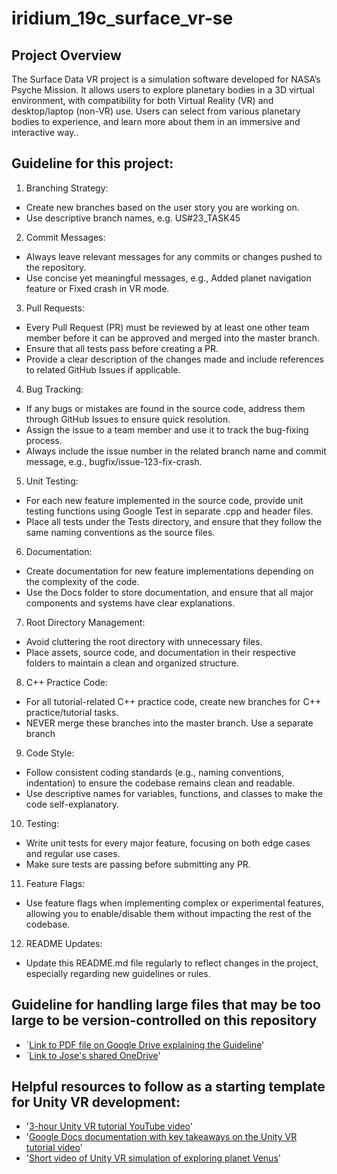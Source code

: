 # iridium_19c_surface_vr-se

## Project Overview
The Surface Data VR project is a simulation software developed for NASA’s Psyche Mission. It allows users to explore planetary bodies in a 3D virtual environment, with compatibility for both Virtual Reality (VR) and desktop/laptop (non-VR) use. Users can select from various planetary bodies to experience, and learn more about them in an immersive and interactive way..


## Guideline for this project:
1. Branching Strategy:
  * Create new branches based on the user story you are working on.
  * Use descriptive branch names, e.g. US#23_TASK45
2. Commit Messages:
  * Always leave relevant messages for any commits or changes pushed to the repository.
  * Use concise yet meaningful messages, e.g., Added planet navigation 
   feature or Fixed crash in VR mode.
3. Pull Requests:
  * Every Pull Request (PR) must be reviewed by at least one other team 
    member before it can be approved and merged into the master branch.
  * Ensure that all tests pass before creating a PR.
  * Provide a clear description of the changes made and include references to 
    related GitHub Issues if applicable.
4. Bug Tracking:
  * If any bugs or mistakes are found in the source code, address them 
    through GitHub Issues to ensure quick resolution.
  * Assign the issue to a team member and use it to track the bug-fixing 
    process.
  * Always include the issue number in the related branch name and commit 
   message, e.g., bugfix/issue-123-fix-crash.
5. Unit Testing:
  * For each new feature implemented in the source code, provide unit testing 
    functions using Google Test in separate .cpp and header files.
  * Place all tests under the Tests directory, and ensure that they follow 
   the same naming conventions as the source files.
6. Documentation:
  * Create documentation for new feature implementations depending on the 
   complexity of the code.
  * Use the Docs folder to store documentation, and ensure that all major 
   components and systems have clear explanations.
7. Root Directory Management:
  * Avoid cluttering the root directory with unnecessary files.
  * Place assets, source code, and documentation in their respective folders 
    to maintain a clean and organized structure.
8. C++ Practice Code:
 * For all tutorial-related C++ practice code, create new branches for C++ 
  practice/tutorial tasks.
 * NEVER merge these branches into the master branch. Use a separate branch
9. Code Style:
 * Follow consistent coding standards (e.g., naming conventions, indentation) 
   to ensure the codebase remains clean and readable.
 * Use descriptive names for variables, functions, and classes to make the 
   code self-explanatory.
10. Testing:
 * Write unit tests for every major feature, focusing on both edge cases and 
   regular use cases.
 * Make sure tests are passing before submitting any PR.
11. Feature Flags:
 * Use feature flags when implementing complex or experimental features, 
   allowing you to enable/disable them without impacting the rest of the 
   codebase.
12. README Updates:
  * Update this README.md file regularly to reflect changes in the project, 
    especially regarding new guidelines or rules.



## Guideline for handling large files that may be too large to be version-controlled on this repository
- `[Link to PDF file on Google Drive explaining the Guideline](https://drive.google.com/file/d/1rfryCKC70w-OKXNyA74vVn06OMWHd_mx/view?usp=drive_link)'
- `[Link to Jose's shared OneDrive](https://arizonastateu-my.sharepoint.com/my?id=%2Fpersonal%2Fjlgrijal%5Fsundevils%5Fasu%5Fedu%2FDocuments%2FASU%20SER%20Fall2024%2DSpring2025%20Capstone%20%2D%20Surface%20Data%20VR)'




## Helpful resources to follow as a starting template for Unity VR development:

- '[3-hour Unity VR tutorial YouTube video](https://www.youtube.com/watch?v=YBQ_ps6e71k)'
- '[Google Docs documentation with key takeaways on the Unity VR tutorial video](https://docs.google.com/document/d/17ar3QAVtqOynBui0f8brmMJu6dnFJ6QNbgSPhKmED3M/edit?tab=t.0)'
- '[Short video of Unity VR simulation of exploring planet Venus](https://www.youtube.com/watch?v=GOl91blT1n0)'
